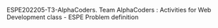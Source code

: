 ESPE202205-T3-AlphaCoders.
Team AlphaCoders : Activities for Web Development class - ESPE
Problem definition
